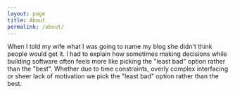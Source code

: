 ```yaml
---
layout: page
title: About
permalink: /about/
---
```


When I told my wife what I was going to name my blog she didn't think people would get it. I had to explain how sometimes making decisions while building software often feels more like picking the "least bad" option rather than the "best". Whether due to time constraints, overly complex interfacing or sheer lack of motivation we pick the "least bad" option rather than the best.
